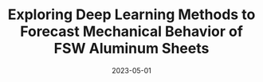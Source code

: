---
title: "Exploring Deep Learning Methods to Forecast Mechanical Behavior of FSW Aluminum Sheets"
collection: publications
permalink: /publication/2023-deep-learning-fsw-aluminum
excerpt: 'https://link.springer.com/article/10.1007/s11665-022-07376-1'
date: 2023-05-01
venue: 'Journal of Materials Engineering and Performance'
paperurl: ''
citation: 'Dorbane Abdelhakim, Harrou Fouzi, Sun Ying. (2023). &quot;Exploring Deep Learning Methods to Forecast Mechanical Behavior of FSW Aluminum Sheets.&quot; <i>Journal of Materials Engineering and Performance</i>, 32(9), 4047-4063. https://doi.org/10.1007/s11665-022-07376-1'
impact_factor: 2.3
---